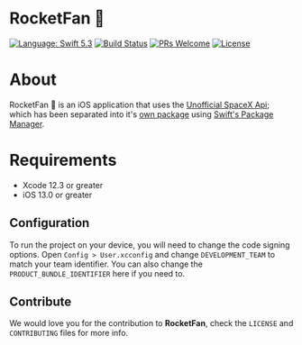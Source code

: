 # RocketFan 🚀

[![Language: Swift 5.3](https://img.shields.io/badge/swift-5.3-orange.svg)](https://swift.org)
[![Build Status](https://img.shields.io/bitrise/e4d05bd7b3624d2f.svg?label=build&token=bT9FvRsHu7IXAmqc4mql9A)](https://app.bitrise.io/app/e4d05bd7b3624d2f)
[![PRs Welcome](https://img.shields.io/badge/PRs-welcome-brightgreen.svg?style=flat-square)](http://makeapullrequest.com)
[![License][license-image]][license-url]

# About

RocketFan 🚀 is an iOS application that uses the [Unofficial SpaceX Api](https://github.com/r-spacex/SpaceX-API); which has been separated into it's [own package](https://github.com/RocketFanOrg/spacex-api) using [Swift's Package Manager](https://swift.org/package-manager/).

# Requirements

* Xcode 12.3 or greater
* iOS 13.0 or greater

## Configuration

To run the project on your device, you will need to change the code signing options. Open `Config > User.xcconfig` and change `DEVELOPMENT_TEAM` to match your team identifier.
You can also change the `PRODUCT_BUNDLE_IDENTIFIER` here if you need to.

## Contribute

We would love you for the contribution to **RocketFan**, check the ``LICENSE``  and ``CONTRIBUTING`` files for more info.

[license-image]: https://img.shields.io/badge/License-MIT-blue.svg
[license-url]: LICENSE
